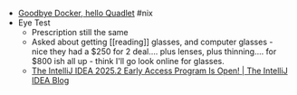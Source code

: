 - [Goodbye Docker, hello Quadlet](https://oblivion.keyruu.de/Homelab/Quadlet) #nix
- Eye Test
	- Prescription still the same
	- Asked about getting [[reading]] glasses, and computer glasses - nice they had a $250 for 2 deal....    plus lenses, plus thinning....   for $800 ish all up - think I'll go look online for glasses.
	- [The IntelliJ IDEA 2025.2 Early Access Program Is Open! | The IntelliJ IDEA Blog](https://blog.jetbrains.com/idea/2025/05/the-intellij-idea-2025-2-eap/)